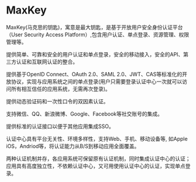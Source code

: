 # MaxKey
MaxKey(马克思的钥匙)，寓意是最大钥匙，是基于开放用户安全身份认证平台（User Security Access Platform）,包含用户认证、单点登录、资源管理、权限管理等。

提供简单、可靠和安全的用户认证和单点登录，安全的移动接入，安全的API、第三方认证和互联网认证的整合。

提供基于OpenID Connect、OAuth 2.0、SAML 2.0、JWT、CAS等标准化的开放协议，实现与应用系统之间的单点登录(用户只需要登录认证中心一次就可以访问所有相互信任的应用系统，无需再次登录)。

提供动态验证码和一次性口令的双因素认证。

支持微信、QQ、新浪微博、Google、Facebook等社交账号的集成。

提供标准的认证接口以便于其他应用集成SSO。

认证中心具有平台无关性、环境多样性，支持Web、手机、移动设备等, 如Apple iOS，Andriod等，将认证能力从B/S到移动应用全面覆盖。

两种认证机制并存，各应用系统可保留原有认证机制，同时集成认证中心的认证；应用具有高度独立性，不依赖认证中心，又可用使用认证中心的认证，实现单点登录。
